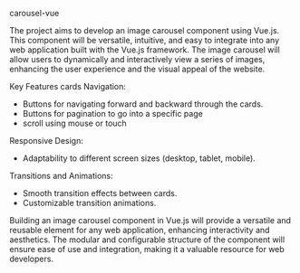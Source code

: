 carousel-vue

The project aims to develop an image carousel component using Vue.js. 
This component will be versatile, intuitive, 
and easy to integrate into any web application built with the Vue.js framework. 
The image carousel will allow users to dynamically and interactively view a series of images, 
enhancing the user experience and the visual appeal of the website.


Key Features
cards Navigation:
- Buttons for navigating forward and backward through the cards.
- Buttons for pagination to go into a specific page
- scroll using mouse or touch

Responsive Design:
- Adaptability to different screen sizes (desktop, tablet, mobile).

Transitions and Animations:
- Smooth transition effects between cards.
- Customizable transition animations.


Building an image carousel component in Vue.js will provide a versatile and reusable element for any web application, 
enhancing interactivity and aesthetics. 
The modular and configurable structure of the component will ensure ease of use and integration, 
making it a valuable resource for web developers.
